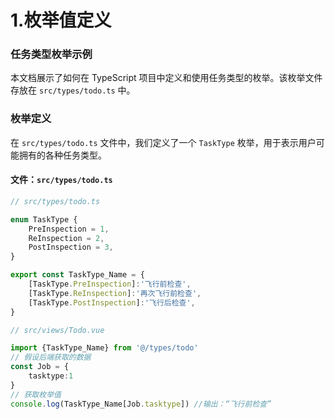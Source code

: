 # 1.枚举值定义
### 任务类型枚举示例

本文档展示了如何在 TypeScript 项目中定义和使用任务类型的枚举。该枚举文件存放在 `src/types/todo.ts` 中。

### 枚举定义

在 `src/types/todo.ts` 文件中，我们定义了一个 `TaskType` 枚举，用于表示用户可能拥有的各种任务类型。

#### 文件：`src/types/todo.ts`

```typescript
// src/types/todo.ts

enum TaskType {
    PreInspection = 1,
    ReInspection = 2,
    PostInspection = 3,
}

export const TaskType_Name = {
    [TaskType.PreInspection]:'飞行前检查',
    [TaskType.ReInspection]:'再次飞行前检查',
    [TaskType.PostInspection]:'飞行后检查',
}

// src/views/Todo.vue

import {TaskType_Name} from '@/types/todo'
// 假设后端获取的数据
const Job = {
    tasktype:1
}
// 获取枚举值
console.log(TaskType_Name[Job.tasktype]) //输出：“飞行前检查”
```